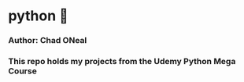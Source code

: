 # python &#128013;
<h3>Author: Chad ONeal<h3>
This repo holds my projects from the Udemy Python Mega Course 

